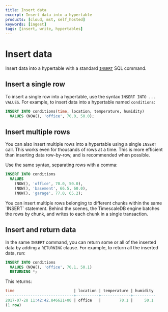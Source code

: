 ```yaml
---
title: Insert data
excerpt: Insert data into a hypertable
products: [cloud, mst, self_hosted]
keywords: [ingest]
tags: [insert, write, hypertables]
---
```


# Insert data

Insert data into a hypertable with a standard [`INSERT`][postgres-insert] SQL
command.

## Insert a single row

To insert a single row into a hypertable, use the syntax `INSERT INTO ...
VALUES`. For example, to insert data into a hypertable named `conditions`:

```sql
INSERT INTO conditions(time, location, temperature, humidity)
  VALUES (NOW(), 'office', 70.0, 50.0);
```

## Insert multiple rows

You can also insert multiple rows into a hypertable using a single `INSERT`
call. This works even for thousands of rows at a time. This is more efficient
than inserting data row-by-row, and is recommended when possible.

Use the same syntax, separating rows with a comma:

```sql
INSERT INTO conditions
  VALUES
    (NOW(), 'office', 70.0, 50.0),
    (NOW(), 'basement', 66.5, 60.0),
    (NOW(), 'garage', 77.0, 65.2);
```

<Highlight type="note">
You can insert multiple rows belonging to different
chunks within the same `INSERT` statement. Behind the scenes, the TimescaleDB
engine batches the rows by chunk, and writes to each chunk in a single
transaction.
</Highlight>

## Insert and return data

In the same `INSERT` command, you can return some or all of the inserted data by
adding a `RETURNING` clause. For example, to return all the inserted data, run:

```sql
INSERT INTO conditions
  VALUES (NOW(), 'office', 70.1, 50.1)
  RETURNING *;
```

This returns:

```sql
time                          | location | temperature | humidity
------------------------------+----------+-------------+----------
2017-07-28 11:42:42.846621+00 | office   |        70.1 |     50.1
(1 row)
```

[postgres-insert]: https://www.postgresql.org/docs/current/static/sql-insert.html
